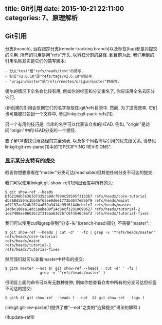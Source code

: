title: Git引用
date: 2015-10-21 22:11:00
categories: 7、原理解析
---
## Git引用 ##

分支(branch), 远程跟踪分支(remote-tracking branch)以及标签(tag)都是对提交的引用. 所有的引用是用"refs"开头, 以斜杠分割的路径. 到目前为此, 我们用到的引用名称其实是它们的简写版本:

	- 分支"test"是"refs/heads/test"的简写.
	- 标签"v2.6.18"是"refs/tags/v2.6.18"的简写.
	- "origin/master"是"refs/remotes/origin/master"的简写.

偶尔的情况下全名会比较有用, 例如你的标签和分支重名了, 你应该用全名去区分它们.

(新创建的引用会依据它们的名字存放在.git/refs目录中. 然而, 为了提高效率, 它们也可能被打包到一个文件中, 参见linkgit:git-pack-refs[1]).

另一个有用的技巧是, 仓库的名字可以代表该仓库的HEAD. 例如, "origin"是访问"origin"中的HEAD分支的一个捷径.

要了解Git查找引用路径的完全列表, 以及多个同名简写引用的优先级关系, 请参见linkgit:git-rev-parse[1]中的"SPECIFYING REVISIONS".

### 显示某分支特有的提交 ###

假设你想要查看在"master"分支可达(reachable)但其他任何分支不可达的提交.

我们可以使用linkgit:git-show-ref[1]列出仓库中所有的头:

    $ git show-ref --heads
    bf62196b5e363d73353a9dcf094c59595f3153b7 refs/heads/core-tutorial
    db768d5504c1bb46f63ee9d6e1772bd047e05bf9 refs/heads/maint
    a07157ac624b2524a059a3414e99f6f44bebc1e7 refs/heads/master
    24dbc180ea14dc1aebe09f14c8ecf32010690627 refs/heads/tutorial-2
    1e87486ae06626c2f31eaa63d26fc0fd646c8af2 refs/heads/tutorial-fixes

我们可以使用cut和grep得到"分支-头"(branch-head)部分, 不需要"master":

    $ git show-ref --heads | cut -d' ' -f2 | grep -v '^refs/heads/master'
    refs/heads/core-tutorial
    refs/heads/maint
    refs/heads/tutorial-2
    refs/heads/tutorial-fixes

然后我们就可以查看master中特有的提交:

    $ gitk master --not $( git show-ref --heads | cut -d' ' -f2 |
    				grep -v '^refs/heads/master' )

很明显上面的命令可以有无数种变种; 例如你想查看仓库中所有的分支可达但标签不可达的提交:

    $ gitk $( git show-ref --heads ) --not  $( git show-ref --tags )

(linkgit:git-rev-parse[1]提供了像"--not"之类的"选择提交"语法的解释.)

(!!update-ref!!)
